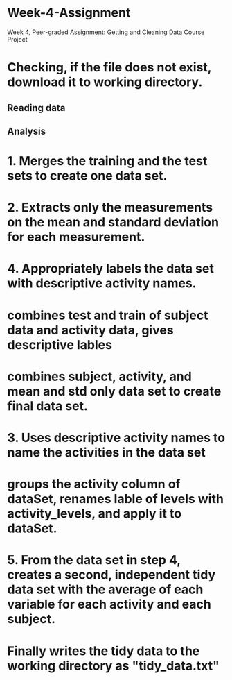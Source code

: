 # Week-4-Assignment
Week 4, Peer-graded Assignment: Getting and Cleaning Data Course Project


# Checking, if the file does not exist, download it to working directory.

## Reading data

## Analysis
# 1. Merges the training and the test sets to create one data set.

# 2. Extracts only the measurements on the mean and standard deviation for each measurement. 

# 4. Appropriately labels the data set with descriptive activity names.
# combines test and train of subject data and activity data, gives descriptive lables
# combines subject, activity, and mean and std only data set to create final data set.

# 3. Uses descriptive activity names to name the activities in the data set
# groups the activity column of dataSet, renames lable of levels with activity_levels, and apply it to dataSet.

# 5. From the data set in step 4, creates a second, independent tidy data set with the average of each variable for each activity and each subject. 
# Finally writes the tidy data to the working directory as "tidy_data.txt"
